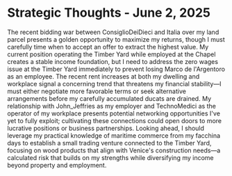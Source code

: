 # Strategic Thoughts - June 2, 2025

The recent bidding war between ConsiglioDeiDieci and Italia over my land parcel presents a golden opportunity to maximize my returns, though I must carefully time when to accept an offer to extract the highest value. My current position operating the Timber Yard while employed at the Chapel creates a stable income foundation, but I need to address the zero wages issue at the Timber Yard immediately to prevent losing Marco de l'Argentoro as an employee. The recent rent increases at both my dwelling and workplace signal a concerning trend that threatens my financial stability—I must either negotiate more favorable terms or seek alternative arrangements before my carefully accumulated ducats are drained. My relationship with John_Jeffries as my employer and TechnoMedici as the operator of my workplace presents potential networking opportunities I've yet to fully exploit; cultivating these connections could open doors to more lucrative positions or business partnerships. Looking ahead, I should leverage my practical knowledge of maritime commerce from my facchina days to establish a small trading venture connected to the Timber Yard, focusing on wood products that align with Venice's construction needs—a calculated risk that builds on my strengths while diversifying my income beyond property and employment.
